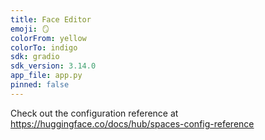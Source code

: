 ```yaml
---
title: Face Editor
emoji: 🪞
colorFrom: yellow
colorTo: indigo
sdk: gradio
sdk_version: 3.14.0
app_file: app.py
pinned: false
---
```


Check out the configuration reference at https://huggingface.co/docs/hub/spaces-config-reference